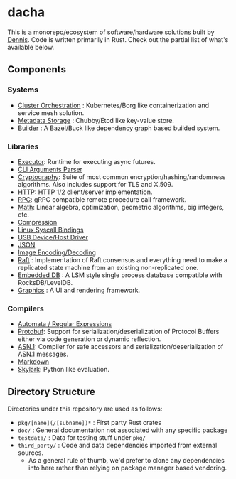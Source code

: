 # dacha

This is a monorepo/ecosystem of software/hardware solutions built by [Dennis](https://github.com/dennisss). Code is written primarily in Rust. Check out the partial list of what's available below.

## Components

### Systems

- [Cluster Orchestration](./pkg/container/README.md) : Kubernetes/Borg like containerization and service mesh solution.
- [Metadata Storage](./pkg/datastore/README.md) : Chubby/Etcd like key-value store.
- [Builder](./pkg/builder/README.md) : A Bazel/Buck like dependency graph based builded system.

### Libraries

- [Executor](./pkg/executor/index.md): Runtime for executing async futures.
- [CLI Arguments Parser](./pkg/base/args/index.md)
- [Cryptography](./pkg/crypto/index.md): Suite of most common encryption/hashing/randomness
  algorithms. Also includes support for TLS and X.509.
- [HTTP](./pkg/http/index.md): HTTP 1/2 client/server implementation.
- [RPC](./pkg/rpc/README.md): gRPC compatible remote procedure call framework.
- [Math](./pkg/math/index.md): Linear algebra, optimization, geometric algorithms, big integers, etc.
- [Compression](./pkg/compression/index.md)
- [Linux Syscall Bindings](./pkg/sys/)
- [USB Device/Host Driver](./pkg/usb/)
- [JSON](./pkg/json/)
- [Image Encoding/Decoding](./pkg/image/)
- [Raft](./pkg/raft/README.md) : Implementation of Raft consensus and everything need to make a replicated state machine from an existing non-replicated one.
- [Embedded DB](./pkg/sstable/index.md) : A LSM style single process database compatible with RocksDB/LevelDB.
- [Graphics](./pkg/graphics/) : A UI and rendering framework.


### Compilers

- [Automata / Regular Expressions](./pkg/automata/index.md)
- [Protobuf](./pkg/protobuf/index.md): Support for serialization/deserialization of Protocol Buffers either via code generation or dynamic reflection.
- [ASN.1](./pkg/asn/index.md): Compiler for safe accessors and serialization/deserialization of ASN.1 messages.
- [Markdown](./pkg/markdown/index.md)
- [Skylark](./pkg/skylark/README.md): Python like evaluation.

## Directory Structure

Directories under this repository are used as follows:

- `pkg/[name](/[subname])*` : First party Rust crates
- `doc/` : General documentation not associated with any specific package
- `testdata/` : Data for testing stuff under `pkg/`
- `third_party/` : Code and data dependencies imported from external sources.
    - As a general rule of thumb, we'd prefer to clone any dependencies into here rather than relying on package manager based vendoring.

